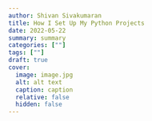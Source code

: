 ```yaml
---
author: Shivan Sivakumaran
title: How I Set Up My Python Projects
date: 2022-05-22
summary: summary
categories: [""]
tags: [""]
draft: true
cover:
  image: image.jpg
  alt: alt text
  caption: caption
  relative: false
  hidden: false
---
```

